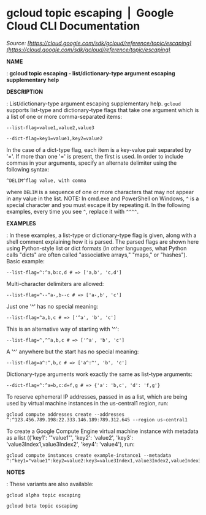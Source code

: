 # gcloud topic escaping  |  Google Cloud CLI Documentation

*Source: [https://cloud.google.com/sdk/gcloud/reference/topic/escaping](https://cloud.google.com/sdk/gcloud/reference/topic/escaping)*

**NAME**

: **gcloud topic escaping - list/dictionary-type argument escaping supplementary help**

**DESCRIPTION**

: List/dictionary-type argument escaping supplementary help.
`gcloud` supports list-type and dictionary-type flags that take one
argument which is a list of one or more comma-separated items:

```
--list-flag=value1,value2,value3
```

```
--dict-flag=key1=value1,key2=value2
```

In the case of a dict-type flag, each item is a key-value pair separated by '='.
If more than one '=' is present, the first is used.
In order to include commas in your arguments, specify an alternate delimiter
using the following syntax:

```
^DELIM^flag value, with comma
```

where `DELIM` is a sequence of one or more characters that
may not appear in any value in the list.
NOTE: In cmd.exe and PowerShell on Windows, `^` is a special
character and you must escape it by repeating it. In the following examples,
every time you see `^`, replace it with `^^^^`.

**EXAMPLES**

: In these examples, a list-type or dictionary-type flag is given, along with a
shell comment explaining how it is parsed. The parsed flags are shown here using
Python-style list or dict formats (in other languages, what Python calls "dicts"
are often called "associative arrays," "maps," or "hashes").
Basic example:

```
--list-flag=^:^a,b:c,d # => ['a,b', 'c,d']
```

Multi-character delimiters are allowed:

```
--list-flag=^--^a-,b--c # => ['a-,b', 'c']
```

Just one '^' has no special meaning:

```
--list-flag=^a,b,c # => ['^a', 'b', 'c']
```

This is an alternative way of starting with '^':

```
--list-flag=^,^^a,b,c # => ['^a', 'b', 'c']
```

A '^' anywhere but the start has no special meaning:

```
--list-flag=a^:^,b,c # => ['a^:^', 'b', 'c']
```

Dictionary-type arguments work exactly the same as list-type arguments:

```
--dict-flag=^:^a=b,c:d=f,g # => {'a': 'b,c', 'd': 'f,g'}
```

To reserve ephemeral IP addresses, passed in as a list, which are being used by
virtual machine instances in the us-central1 region, run:

```
gcloud compute addresses create --addresses ^:^123.456.789.198:22.333.146.189:789.312.645 --region us-central1
```

To create a Google Compute Engine virtual machine instance with metadata as a
list ({'key1': '"value1"', 'key2': 'value2', 'key3':
'value3Index1,value3Index2', 'key4': 'value4'), run:

```
gcloud compute instances create example-instance1 --metadata ^:^key1="value1":key2=value2:key3=value3Index1,value3Index2,valueIndex3:key4=value4
```

**NOTES**

: These variants are also available:

```
gcloud alpha topic escaping
```

```
gcloud beta topic escaping
```